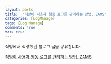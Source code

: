 ```yaml
---
layout: posts
title:  "직방이 사용자 행동 로그를 관리하는 방법. ZAMS"
categories: [LogManage]
tags: [Log Manage]
comments: true
toc: true
---
```


직방에서 작성했던 블로그 글을 공유합니다.

[직방이 사용자 행동 로그를 관리하는 방법. ZAMS](https://medium.com/zigbang/%EC%A7%81%EB%B0%A9%EC%9D%B4-%EC%82%AC%EC%9A%A9%EC%9E%90-%ED%96%89%EB%8F%99-%EB%A1%9C%EA%B7%B8%EB%A5%BC-%EA%B4%80%EB%A6%AC%ED%95%98%EB%8A%94-%EB%B0%A9%EB%B2%95-zams-801c49cf0ad1)